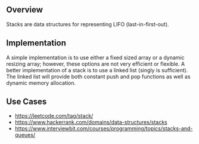 ## Overview

Stacks are data structures for representing LIFO (last-in-first-out).

## Implementation

A simple implementation is to use either a fixed sized array or a dynamic resizing array; however, these options are not very efficient or flexible.  A better implementation of a stack is to use a linked list (singly is sufficient).  The linked list will provide both constant push and pop functions as well as dynamic memory allocation.

## Use Cases

* https://leetcode.com/tag/stack/
* https://www.hackerrank.com/domains/data-structures/stacks
* https://www.interviewbit.com/courses/programming/topics/stacks-and-queues/